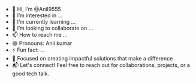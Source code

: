 - 👋 Hi, I’m @Anil9555
- 👀 I’m interested in ...
- 🌱 I’m currently learning ...
- 💞️ I’m looking to collaborate on ...
- 📫 How to reach me ...
- 😄 Pronouns: Anil kumar
- ⚡ Fun fact: ...
- 🎯 Focused on creating impactful solutions that make a difference
- 📬 Let's connect! Feel free to reach out for collaborations, projects, or a good tech talk.



<!---
Anil9555/Anil9555 is a ✨ special ✨ repository because its `README.md` (this file) appears on your GitHub profile.
You can click the Preview link to take a look at your changes.
--->
